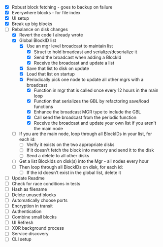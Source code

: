 - [x] Robust block fetching - goes to backup on failure
- [x] Everywhere blocks - for file index
- [x] UI setup
- [x] Break up big blocks
- [ ] Rebalance on disk changes
    - [x] Revert the code I already wrote
    - [x] Global BlockID list
        - [x] Use an mgr level broadcast to maintain list
            - [x] Struct to hold broadcast and serialize/deserialize it
            - [x] Send the broadcast when adding a BlockId
            - [x] Receive the broadcast and update a list
        - [x] Save that list to disk on update
        - [x] Load that list on startup
        - [x] Periodically pick one node to update all other mgrs with a broadcast
            - [x] Function in mgr that is called once every 12 hours in the main loop
            - [x] Function that serializes the GBL by refactoring save/load functions
            - [x] Enhance the broadcast MGR type to include the GBL
            - [x] Call send the broadcast from the periodic function
            - [x] Receive the broadcast and update your own list if you aren't the main node
    - [ ] If you are the main node, loop through all BlockIDs in your list, for each id:
        - [ ] Verify it exists on the two appropriate disks
        - [ ] If it doesn't fetch the block into memory and send it to the disk
        - [ ] Send a delete to all other disks
    - [ ] Get a list BlockIds on disk(s) into the Mgr - all nodes every hour
    - [ ] Then loop through all BlockIDs on disk, for each id:
        - [ ] If the id doesn't exist in the global list, delete it
- [ ] Update Readme
- [ ] Check for race conditions in tests
- [ ] Hash as filename
- [ ] Delete unused blocks
- [ ] Automatically choose ports
- [ ] Encryption in transit
- [ ] Authentication
- [ ] Combine small blocks
- [ ] UI Refresh
- [ ] XOR background process
- [ ] Service discovery
- [ ] CLI setup